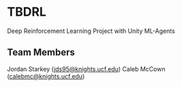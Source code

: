 # TBDRL
Deep Reinforcement Learning Project with Unity ML-Agents

## Team Members
Jordan Starkey (jds95@knights.ucf.edu)
Caleb McCown (calebmc@knights.ucf.edu)
